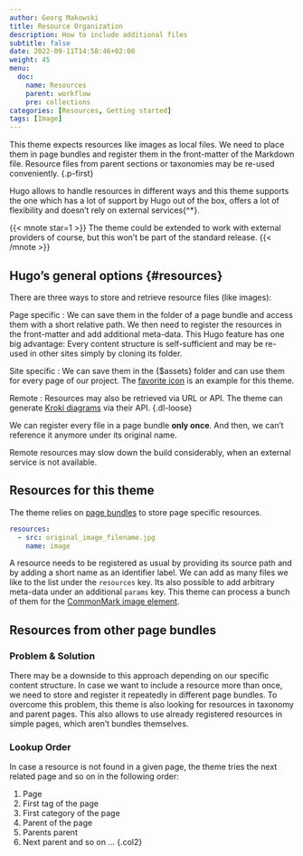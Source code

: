 ```yaml
---
author: Georg Makowski
title: Resource Organization
description: How to include additional files
subtitle: false
date: 2022-09-11T14:58:46+02:00 
weight: 45
menu:
  doc:
    name: Resources
    parent: workflow 
    pre: collections
categories: [Resources, Getting started]
tags: [Image]
---
```


This theme expects resources like images as local files. We need to place them in page bundles and register them in the front-matter of the Markdown file. Resource files from parent sections or taxonomies may be re-used conveniently.
{.p-first} <!--more-->

Hugo allows to handle resources in different ways and this theme supports the one which has a lot of support by Hugo out of the box, offers a lot of flexibility and doesn’t rely on external services{^*}.

{{< mnote star=1 >}}
The theme could be extended to work with external providers of course, but this won’t be part of the standard release.
{{< /mnote >}}

## Hugo’s general options {#resources}

There are three ways to store and retrieve resource files (like images):

Page specific
: We can save them in the folder of a page bundle and access them with a short relative path. We then need to register the resources in the front-matter and add additional meta-data. This Hugo feature has one big advantage: Every content structure is self-sufficient and may be re-used in other sites simply by cloning its folder.

Site specific
: We can save them in the {$assets} folder and can use them for every page of our project. The [favorite icon](/doc/site/favicon) is an example for this theme.

Remote
: Resources may also be retrieved via URL or API. The theme can generate [Kroki diagrams](https://kroki.io) via their API.
{.dl-loose}

We can register every file in a page bundle **only once**. And then, we can’t reference it anymore under its original name.

Remote resources may slow down the build considerably, when an external service is not available. 

## Resources for this theme

The theme relies on [page bundles](/doc/intro/workflow/content#bundles) to store page specific resources.

```YAML {.left}
resources:
  - src: original_image_filename.jpg
    name: image
```

A resource needs to be registered as usual by providing its source path and by adding a short name as an identifier label. We can add as many files we like to the list under the `resources` key. Its also possible to add arbitrary meta-data under an additional `params` key. This theme can process a bunch of them for the [CommonMark image element](/doc/basic/image#meta-data).

## Resources from other page bundles

### Problem & Solution

There may be a downside to this approach depending on our specific content structure. In case we want to include a resource more than once, we need to store and register it repeatedly in different page bundles. To overcome this problem, this theme is also looking for resources in taxonomy and parent pages. This also allows to use already registered resources in simple pages, which aren’t bundles themselves.

### Lookup Order

In case a resource is not found in a given page, the theme tries the next related page and so on in the following order:

1. Page
2. First tag of the page
3. First category of the page
4. Parent of the page
5. Parents parent
6. Next parent and so on …
{.col2}
